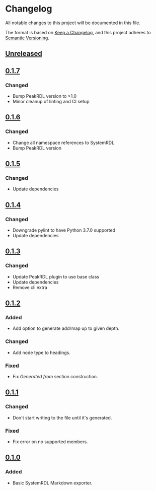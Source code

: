 # Changelog

All notable changes to this project will be documented in this file.

The format is based on [Keep a Changelog](https://keepachangelog.com/en/1.0.0/),
and this project adheres to [Semantic Versioning](https://semver.org/spec/v2.0.0.html).

## [Unreleased]

## [0.1.7]

### Changed
- Bump PeakRDL version to >1.0
- Minor cleanup of linting and CI setup

## [0.1.6]

### Changed
- Change all namespace references to SystemRDL
- Bump PeakRDL version

## [0.1.5]

### Changed
- Update dependencies

## [0.1.4]

### Changed
- Downgrade pylint to have Python 3.7.0 supported
- Update dependencies

## [0.1.3]

### Changed
- Update PeakRDL plugin to use base class
- Update dependencies
- Remove cli extra

## [0.1.2]

### Added
- Add option to generate addrmap up to given depth.

### Changed
- Add node type to headings.

### Fixed
- Fix *Generated from* section construction.

## [0.1.1]

### Changed
- Don't start writing to the file until it's generated.

### Fixed
- Fix error on no supported members.

## [0.1.0]

### Added
- Basic SystemRDL Markdown exporter.

[Unreleased]: https://github.com/SystemRDL/PeakRDL-Markdown/compare/v0.1.7...main
[0.1.7]: https://github.com/SystemRDL/PeakRDL-Markdown/compare/v0.1.6...v0.1.7
[0.1.6]: https://github.com/SystemRDL/PeakRDL-Markdown/compare/v0.1.5...v0.1.6
[0.1.5]: https://github.com/SystemRDL/PeakRDL-Markdown/compare/v0.1.4...v0.1.5
[0.1.4]: https://github.com/SystemRDL/PeakRDL-Markdown/compare/v0.1.3...v0.1.4
[0.1.3]: https://github.com/SystemRDL/PeakRDL-Markdown/compare/v0.1.2...v0.1.3
[0.1.2]: https://github.com/SystemRDL/PeakRDL-Markdown/compare/v0.1.1...v0.1.2
[0.1.1]: https://github.com/SystemRDL/PeakRDL-Markdown/compare/v0.1.0...v0.1.1
[0.1.0]: https://github.com/SystemRDL/PeakRDL-Markdown/compare/v0.0.0...v0.1.0
